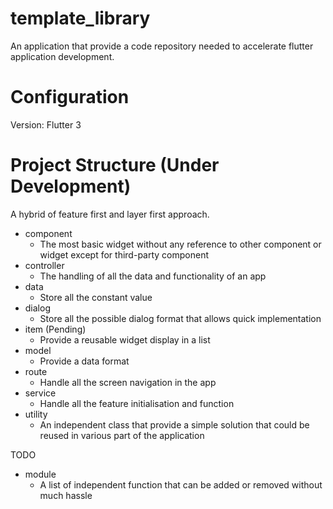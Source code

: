 # template_library

An application that provide a code repository needed to accelerate flutter application development.

# Configuration

Version: Flutter 3

# Project Structure (Under Development)

A hybrid of feature first and layer first approach.

- component
  - The most basic widget without any reference to other component or widget except for third-party component
- controller
  - The handling of all the data and functionality of an app
- data
  - Store all the constant value
- dialog
  - Store all the possible dialog format that allows quick implementation
- item (Pending)
  - Provide a reusable widget display in a list
- model
  - Provide a data format
- route
  - Handle all the screen navigation in the app
- service
  - Handle all the feature initialisation and function
- utility
  - An independent class that provide a simple solution that could be reused in various part of the application

TODO
- module
  - A list of independent function that can be added or removed without much hassle